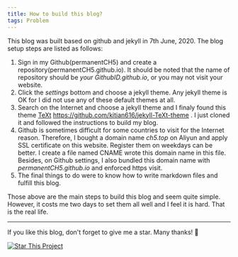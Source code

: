 ```yaml
---
title: How to build this blog?
tags: Problem
---
```


This blog was built based on github and jekyll in 7th June, 2020. The blog setup steps are listed as follows:
1. Sign in my Github(permanentCH5) and create a repository(permanentCH5.github.io).
It should be noted that the name of repository should be *your GithubID.github.io*, or
you may not visit your website.
2. Click the *settings* bottom and choose a jekyll theme. Any jekyll theme is OK for I did not use
any of these default themes at all. 
3. Search on the Internet and choose a jekyll theme and I finaly found this theme [TeXt](https://github.com/kitian616/jekyll-TeXt-theme) https://github.com/kitian616/jekyll-TeXt-theme . I just
cloned it and followed the instructions to build my blog.
4. Github is sometimes difficult for some countries to visit for the Internet reason. Therefore, I bought
a domain name *ch5.top* on Aliyun and apply SSL certificate on this website. Register them on weekdays can be better. I create a file named CNAME wrote this domain name in this file. Besides, on Github settings, I also bundled this domain name with *permanentCH5.github.io* and enforced https visit.
5. The final things to do were to know how to write markdown files and fulfill this blog.

Those above are the main steps to build this blog and seem quite simple. However, it costs me two days to 
set them all well and I feel it is hard. That is the real life.

<!--more-->

---

If you like this blog, don't forget to give me a star. Many thanks! :star2:

[![Star This Project](https://img.shields.io/github/stars/permanentCH5/permanentCH5.github.io?label=Stars&style=social)](https://github.com/permanentCH5/permanentCH5.github.io/)
